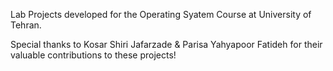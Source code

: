 Lab Projects developed for the Operating Syatem Course at University of Tehran.

Special thanks to Kosar Shiri Jafarzade & Parisa Yahyapoor Fatideh for their valuable contributions to these projects!
